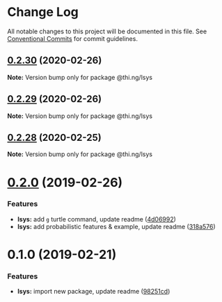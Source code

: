 # Change Log

All notable changes to this project will be documented in this file.
See [Conventional Commits](https://conventionalcommits.org) for commit guidelines.

## [0.2.30](https://github.com/thi-ng/umbrella/compare/@thi.ng/lsys@0.2.29...@thi.ng/lsys@0.2.30) (2020-02-26)

**Note:** Version bump only for package @thi.ng/lsys





## [0.2.29](https://github.com/thi-ng/umbrella/compare/@thi.ng/lsys@0.2.28...@thi.ng/lsys@0.2.29) (2020-02-26)

**Note:** Version bump only for package @thi.ng/lsys





## [0.2.28](https://github.com/thi-ng/umbrella/compare/@thi.ng/lsys@0.2.27...@thi.ng/lsys@0.2.28) (2020-02-25)

**Note:** Version bump only for package @thi.ng/lsys





# [0.2.0](https://github.com/thi-ng/umbrella/compare/@thi.ng/lsys@0.1.0...@thi.ng/lsys@0.2.0) (2019-02-26)

### Features

* **lsys:** add `g` turtle command, update readme ([4d06992](https://github.com/thi-ng/umbrella/commit/4d06992))
* **lsys:** add probabilistic features & example, update readme ([318a576](https://github.com/thi-ng/umbrella/commit/318a576))

# 0.1.0 (2019-02-21)

### Features

* **lsys:** import new package, update readme ([98251cd](https://github.com/thi-ng/umbrella/commit/98251cd))

